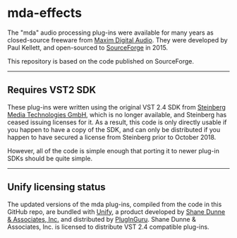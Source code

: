 # mda-effects
The "mda" audio processing plug-ins were available for many years as closed-source freeware from [Maxim Digital Audio](http://mda.smartelectronix.com). They were developed by Paul Kellett, and open-sourced to [SourceForge](https://sourceforge.net/projects/mda-vst/) in 2015.

This repository is based on the code published on SourceForge.

------

## Requires VST2 SDK

These plug-ins were written using the original VST 2.4 SDK from [Steinberg Media Technologies GmbH](https://www.steinberg.net/), which is no longer available, and Steinberg has ceased issuing licenses for it. As a result, this code is only directly usable if you happen to have a copy of the SDK, and can only be distributed if you happen to have secured a license from Steinberg prior to October 2018.

However, all of the code is simple enough that porting it to newer plug-in SDKs should be quite simple.

------

## Unify licensing status

The updated versions of the mda plug-ins, compiled from the code in this GitHub repo, are bundled with [Unify](https://www.pluginguru.com/products/unify-standard/), a product developed by [Shane Dunne & Associates, Inc.](https://getdunne.com/) and distributed by [PlugInGuru](https://www.pluginguru.com/). Shane Dunne & Associates, Inc. is licensed to distribute VST 2.4 compatible plug-ins.

